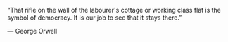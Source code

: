 
 “That rifle on the wall of the labourer's cottage or working class flat is the symbol of democracy. It is our job to see that it stays there.”

― George Orwell 
